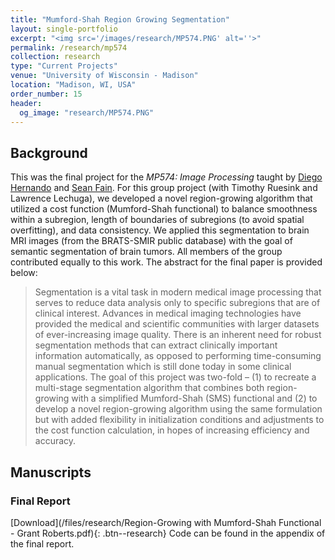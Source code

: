 ```yaml
---
title: "Mumford-Shah Region Growing Segmentation"
layout: single-portfolio
excerpt: "<img src='/images/research/MP574.PNG' alt=''>"
permalink: /research/mp574
collection: research
type: "Current Projects"
venue: "University of Wisconsin - Madison"
location: "Madison, WI, USA"
order_number: 15
header: 
  og_image: "research/MP574.PNG"
---
```


Background
------
This was the final project for the *MP574: Image Processing* taught by [Diego Hernando](https://radiology.wisc.edu/profile/diego-hernando-706/) and [Sean Fain](https://medicine.uiowa.edu/radiology/profile/sean-fain). For this group project (with Timothy Ruesink and Lawrence Lechuga), we developed a novel region-growing algorithm that utilized a cost function (Mumford-Shah functional) to balance smoothness within a subregion, length of boundaries of subregions (to avoid spatial overfitting), and data consistency. We applied this segmentation to brain MRI images (from the BRATS-SMIR public database) with the goal of semantic segmentation of brain tumors. All members of the group contributed equally to this work. The abstract for the final paper is provided below:

> Segmentation is a vital task in modern medical image processing that serves to reduce data analysis only to specific subregions that are of clinical interest. Advances in medical imaging technologies have provided the medical and scientific communities with larger datasets of ever-increasing image quality. There is an inherent need for robust segmentation methods that can extract clinically important information automatically, as opposed to performing time-consuming manual segmentation which is still done today in some clinical applications. The goal of this project was two-fold – (1) to recreate a multi-stage segmentation algorithm that combines both region-growing with a simplified Mumford-Shah (SMS) functional and (2) to develop a novel region-growing algorithm using the same formulation but with added flexibility in initialization conditions and adjustments to the cost function calculation, in hopes of increasing efficiency and accuracy.

Manuscripts
------
### Final Report
[Download](/files/research/Region-Growing with Mumford-Shah Functional - Grant Roberts.pdf){: .btn--research}
Code can be found in the appendix of the final report.

